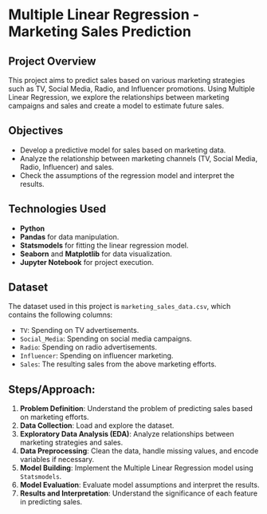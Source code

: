 # Multiple Linear Regression - Marketing Sales Prediction

## Project Overview
This project aims to predict sales based on various marketing strategies such as TV, Social Media, Radio, and Influencer promotions. Using Multiple Linear Regression, we explore the relationships between marketing campaigns and sales and create a model to estimate future sales.

## Objectives
- Develop a predictive model for sales based on marketing data.
- Analyze the relationship between marketing channels (TV, Social Media, Radio, Influencer) and sales.
- Check the assumptions of the regression model and interpret the results.

## Technologies Used
- **Python**
- **Pandas** for data manipulation.
- **Statsmodels** for fitting the linear regression model.
- **Seaborn** and **Matplotlib** for data visualization.
- **Jupyter Notebook** for project execution.

## Dataset
The dataset used in this project is `marketing_sales_data.csv`, which contains the following columns:
- `TV`: Spending on TV advertisements.
- `Social_Media`: Spending on social media campaigns.
- `Radio`: Spending on radio advertisements.
- `Influencer`: Spending on influencer marketing.
- `Sales`: The resulting sales from the above marketing efforts.

## Steps/Approach:
1. **Problem Definition**: Understand the problem of predicting sales based on marketing efforts.
2. **Data Collection**: Load and explore the dataset.
3. **Exploratory Data Analysis (EDA)**: Analyze relationships between marketing strategies and sales.
4. **Data Preprocessing**: Clean the data, handle missing values, and encode variables if necessary.
5. **Model Building**: Implement the Multiple Linear Regression model using `Statsmodels`.
6. **Model Evaluation**: Evaluate model assumptions and interpret the results.
7. **Results and Interpretation**: Understand the significance of each feature in predicting sales.
